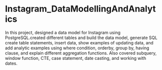 # Instagram_DataModellingAndAnalytics
 In this project, designed a data model for Instagram using PostgreSQL.created different tables and build the data model, generate SQL create table statements, insert data, show examples of updating data, and add analytic examples using where condition, orderby, group by, having clause, and explain different aggregation functions. Also covered subquery, window function, CTE, case statement, date casting, and working with dates.
